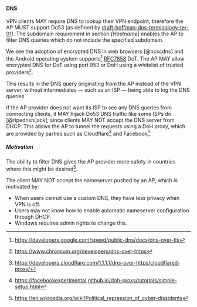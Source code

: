 #### DNS

VPN clients
MAY
require DNS to lookup their VPN endpoint,
therefore the AP
MUST
support Do53
(as defined by [draft-hoffman-dns-terminology-ter-01](https://tools.ietf.org/html/draft-hoffman-dns-terminology-ter-01)).
The subdomain requirement in section *[Hostname]*
enables the AP to filter DNS queries which do not include the specified subdomain.

We see the adoption of encrypted DNS in web browsers [@ncscdns]
and the Android operating system supports[^dotandroid]
[RFC7858](https://tools.ietf.org/html/rfc7858)
DoT.
The AP
MAY
allow encrypted DNS for DoT using port 853
or DoH using a whitelist of trusted providers[^dohproviders].
<!--
https://www.thesslstore.com/blog/dns-over-tls-vs-dns-over-https/
-->
This results in the DNS query originating from the AP
instead of the VPN server,
without intermediates
&mdash; such as an ISP &mdash;
being able to log the DNS queries.

[^dohproviders]: https://www.chromium.org/developers/dns-over-https
[^dotandroid]: https://developers.google.com/speed/public-dns/docs/dns-over-tls


<!--
However, one may propose to run a DNS resolver on the AP,
which works like a proxy,
connecting to encrypted DNS service.
This requires the AP to push this local DNS resolver
in the DHCP.

This setup is not explored in this research since it has two downsides;
1) the DNS query originates from the AP instead of the VPN server,
which is debatable,
2) the client needs to accept the DNS provided in the DHCP
(which may require admin rights on the local device).
-->

If the AP provider does not want its ISP to see any DNS queries
from connecting clients,
it
MAY
hijack Do53 DNS traffic like some ISPs do
[@ripednshijack],
since clients
MAY NOT
accept the DNS server from DHCP.
This allows the AP to tunnel the requests using a DoH proxy,
which are provided by parties such as
Cloudflare[^cloudflared]
and
Facebook[^facebookdoh].
<!--
https://github.com/commonshost/dohnut
https://github.com/jedisct1/rust-doh
-->

[^cloudflared]: https://developers.cloudflare.com/1.1.1.1/dns-over-https/cloudflared-proxy/
[^facebookdoh]: https://facebookexperimental.github.io/doh-proxy/tutorials/simple-setup.html



<!--
example firewall rules DNS by Cisco:
https://support.opendns.com/hc/en-us/articles/227988027-How-to-prevent-users-from-circumventing-OpenDNS-using-firewall-rules

Service providers hijack DNS traffic
[@ripednshijack]
and some use outdated software,
unable to handle DNSSEC requests
[@liu2018answering].
-->


##### Motivation

The ability to filter DNS gives the AP provider more safety
in countries where this might be desired[^cyberdiss].

[^cyberdiss]: https://en.wikipedia.org/wiki/Political_repression_of_cyber-dissidents
<!--
> what can befall regular people who get labeled dissidents based on their internet usage
-->

The client
MAY NOT
accept the nameserver pushed by an AP,
which is motivated by:

- When users cannot use a custom DNS, they have less privacy when VPN is off.
- Users may not know how to enable automatic nameserver configuration through DHCP.
- Windows requires admin rights to change this. <!-- verified on win10 -->


